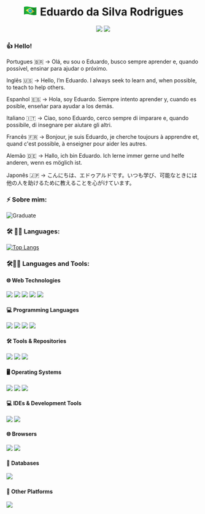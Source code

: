 <!-- 
<p align="center">
  <img src=https://github.com/eduardodsr/eduardodsr/blob/master/dev2.gif?raw=true" alt="dev2" width="150px" />
  <img src=https://github.com/eduardodsr/eduardodsr/blob/master/dev.gif?raw=true" alt="dev" width="150px" />
-->

</p>
<h1 align="center"> <img style="margin: 0 auto" src="https://github.com/eduardodsr/eduardodsr/blob/master/brazil.gif" height="25"> 
<!-- :brazil: --> 
  Eduardo da Silva Rodrigues 
</h1>

<p align="center">     
  <a href="https://github.com/eduardodsr" alt="github.com/eduardodsr" target="_blank"><img src="https://img.shields.io/badge/-github.com/eduardodsr-0e2c54?style=flat-square&logo=chrome&logoColor=black" /></a>
 <!-- <a href="https://www.edsr.dev" alt="edsr.dev" target="_blank"><img src="https://img.shields.io/badge/-edsr.dev-0e2c54?style=flat-square&logo=chrome&logoColor=white" /></a> -->
    <a href="https://profile-summary-for-github.com/user/eduardodsr" alt="profile-summary-for-github" target="_blank">
      <img src="https://img.shields.io/badge/HomePage-0e2c54?style=flat-square&logo=chrome&logoColor=blue" /></a>
  <!-- <a href="mailto:edsr.dev@gmail.com" alt="Email" target="_blank"><img src="https://img.shields.io/badge/-Email-B23121?style=flat-square&logo=gmail&logoColor=white" /></a> --> 
  </p>

<!--
<img style="margin: 0 auto" src="https://github.com/eduardodsr/eduardodsr/blob/master/brazil.gif" height="25"> 
 -->
<!-- :brazil: -->

### :thumbsup: Hello! 
<!-- <img style="margin: 0 auto" src="https://github.com/ABSphreak/ABSphreak/blob/master/gifs/Hi.gif" height="25"> -->
<!-- Bem vindo ao meu portfólio! -->


Portugues 🇧🇷 &rarr; 
Olá, eu sou o Eduardo, busco sempre aprender e, quando possível, ensinar para ajudar o próximo.

Inglês 🇺🇸 &rarr; 
Hello, I’m Eduardo. I always seek to learn and, when possible, to teach to help others.

Espanhol 🇪🇸 &rarr; 
Hola, soy Eduardo. Siempre intento aprender y, cuando es posible, enseñar para ayudar a los demás.

Italiano 🇮🇹 &rarr; 
Ciao, sono Eduardo, cerco sempre di imparare e, quando possibile, di insegnare per aiutare gli altri.

Francês 🇫🇷 &rarr; 
Bonjour, je suis Eduardo, je cherche toujours à apprendre et, quand c'est possible, à enseigner pour aider les autres.

Alemão 🇩🇪 &rarr; 
Hallo, ich bin Eduardo. Ich lerne immer gerne und helfe anderen, wenn es möglich ist.

Japonês 🇯🇵 &rarr; 
こんにちは、エドゥアルドです。いつも学び、可能なときには他の人を助けるために教えることを心がけています。


### ⚡ Sobre mim: 
<!-- :open_book: -->

![Graduate](https://img.shields.io/badge/Graduação-Sistemas%20de%20Informação-blue)
<!--
![Job](https://img.shields.io/badge/Job-Developer-blue)
![Focus](https://img.shields.io/badge/Focus-FullStack%20%2F%20FullCycle-blue)
![visitors](https://visitor-badge.glitch.me/badge?page_id=eduardodsr.visitor-badge) -->



 
### 🛠️ 👨‍💻 Languages: 

<!--
![Github stats](https://github-readme-stats.vercel.app/api?username=eduardodsr&show_icons=true)
-->

[![Top Langs](https://github-readme-stats.vercel.app/api/top-langs/?username=eduardodsr&langs_count=10&hide=glsl,python,css&show_icons=true)](https://github.com/eduardodsr/github-readme-stats)


<!-- ### :mailbox_with_no_mail: Contato:  -->

<!-- :email: : eduardodsr@gmail.com -->




<!--

## GitHub Status | Top Languages Card: :star:

![Github stats](https://github-readme-stats.vercel.app/api?username=eduardodsr&show_icons=true)


[![Top Langs](https://github-readme-stats.vercel.app/api/top-langs/?username=eduardodsr&langs_count=6)](https://github.com/eduardodsr/github-readme-stats)

-->


<!--
[![Top Langs](https://github-readme-stats.vercel.app/api/top-langs/?username=eduardodsr&layout=compact)](https://github.com/eduardodsr/github-readme-stats)
-->



<div class="code" align="left">
  <h3>🛠️👨‍💻 Languages and Tools:</h3>

  <!-- Links de Tecnologias Web -->
  <h4>🌐 Web Technologies</h4>
  <code><a href="https://www.w3.org/html/" target="_blank"><img height="50" src="https://www.vectorlogo.zone/logos/w3_html5/w3_html5-ar21.svg"></a></code>
  <code><a href="https://www.w3.org/css/" target="_blank"><img height="50" src="https://www.vectorlogo.zone/logos/w3_css/w3_css-ar21.svg"></a></code>
  <code><a href="https://getbootstrap.com/" target="_blank"><img height="50" src="https://www.vectorlogo.zone/logos/getbootstrap/getbootstrap-ar21.svg"></a></code>
  <code><a href="https://www.javascript.com/" target="_blank"><img height="50" src="https://www.vectorlogo.zone/logos/javascript/javascript-ar21.svg"></a></code>
  <code><a href="https://www.json.org/" target="_blank"><img height="50" src="https://www.vectorlogo.zone/logos/json/json-ar21.svg"></a></code>

  <!-- Links de Linguagens de Programação --> </br>
  <h4>💻 Programming Languages</h4>
  <code><a href="https://www.php.net/" target="_blank"><img height="50" src="https://www.vectorlogo.zone/logos/php/php-ar21.svg"></a></code>
  <code><a href="https://www.java.com/" target="_blank"><img height="50" src="https://www.vectorlogo.zone/logos/java/java-ar21.svg"></a></code>
  <code><a href="https://dotnet.microsoft.com/" target="_blank"><img height="50" src="https://www.vectorlogo.zone/logos/dotnet/dotnet-ar21.svg"></a></code>
  <code><a href="https://www.python.org/" target="_blank"><img height="50" src="https://www.vectorlogo.zone/logos/python/python-ar21.svg"></a></code>

  <!-- Links de Ferramentas e Repositórios --> </br>
  <h4>🛠️ Tools & Repositories</h4>
  <code><a href="https://git-scm.com/" target="_blank"><img height="50" src="https://www.vectorlogo.zone/logos/git-scm/git-scm-ar21.svg"></a></code>
  <code><a href="https://github.com/" target="_blank"><img height="50" src="https://www.vectorlogo.zone/logos/github/github-ar21.svg"></a></code>
  <code><a href="https://www.markdownguide.org/" target="_blank"><img height="50" src="https://www.vectorlogo.zone/logos/commonmark/commonmark-ar21.svg"></a></code>

  <!-- Links de Sistemas Operacionais --> </br>
  <h4>🖥️ Operating Systems</h4>
  <code><a href="https://www.apple.com/" target="_blank"><img height="50" src="https://www.vectorlogo.zone/logos/apple/apple-ar21.svg"></a></code>
  <code><a href="https://www.linux.org/" target="_blank"><img height="50" src="https://www.vectorlogo.zone/logos/linux/linux-ar21.svg"></a></code>
  <code><a href="https://www.microsoft.com/" target="_blank"><img height="50" src="https://www.vectorlogo.zone/logos/microsoft/microsoft-ar21.svg"></a></code>

  <!-- Links de IDEs e Ferramentas de Desenvolvimento -->
  <h4>💻 IDEs & Development Tools</h4>
  <code><a href="https://code.visualstudio.com/" target="_blank"><img height="50" src="https://www.vectorlogo.zone/logos/visualstudio_code/visualstudio_code-ar21.svg"></a></code>
  <code><a href="https://www.jetbrains.com/" target="_blank"><img height="50" src="https://www.vectorlogo.zone/logos/jetbrains/jetbrains-ar21.svg"></a></code>

  <!-- Links de Navegadores --> </br>
  <h4>🌐 Browsers</h4>
  <code><a href="https://developer.mozilla.org/" target="_blank"><img height="50" src="https://www.vectorlogo.zone/logos/firefox/firefox-ar21.svg"></a></code>
  <code><a href="https://developers.google.com/" target="_blank"><img height="50" src="https://www.vectorlogo.zone/logos/google_chrome/google_chrome-ar21.svg"></a></code>

  <!-- Links de Bancos de Dados --> </br>
  <h4>💾 Databases</h4>
  <code><a href="https://www.mysql.com/" target="_blank"><img height="50" src="https://www.vectorlogo.zone/logos/mysql/mysql-ar21.svg"></a></code>

  <!-- Links de Outras Plataformas --> </br>
  <h4>🔗 Other Platforms</h4>
  <code><a href="https://github.com/EDUARDODSR" target="_blank"><img height="50" src="https://www.vectorlogo.zone/logos/devto/devto-ar21.svg"></a></code>
</div>

